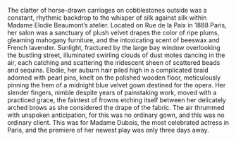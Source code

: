 The clatter of horse-drawn carriages on cobblestones outside was a constant, rhythmic backdrop to the whisper of silk against silk within Madame Elodie Beaumont’s atelier.  Located on Rue de la Paix in 1888 Paris, her salon was a sanctuary of plush velvet drapes the color of ripe plums, gleaming mahogany furniture, and the intoxicating scent of beeswax and French lavender.  Sunlight, fractured by the large bay window overlooking the bustling street, illuminated swirling clouds of dust motes dancing in the air, each catching and scattering the iridescent sheen of scattered beads and sequins. Elodie, her auburn hair piled high in a complicated braid adorned with pearl pins, knelt on the polished wooden floor, meticulously pinning the hem of a midnight blue velvet gown destined for the opera.  Her slender fingers, nimble despite years of painstaking work, moved with a practiced grace, the faintest of frowns etching itself between her delicately arched brows as she considered the drape of the fabric. The air thrummed with unspoken anticipation, for this was no ordinary gown, and this was no ordinary client. This was for Madame Dubois, the most celebrated actress in Paris, and the premiere of her newest play was only three days away.
